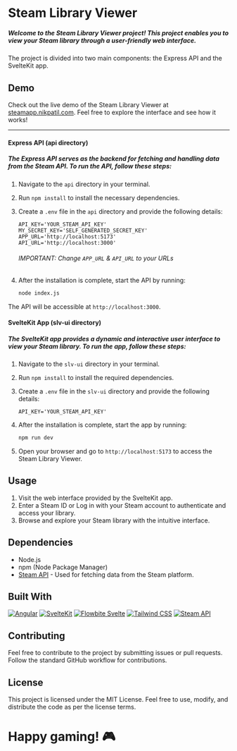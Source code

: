 # Steam Library Viewer

##### Welcome to the Steam Library Viewer project! This project enables you to view your Steam library through a user-friendly web interface.

The project is divided into two main components: the Express API and the SvelteKit app.

## Demo

Check out the live demo of the Steam Library Viewer at [steamapp.nikpatil.com](https://steamapp.nikpatil.com). Feel free to explore the interface and see how it works!

---

#### Express API (api directory)

##### The Express API serves as the backend for fetching and handling data from the Steam API. To run the API, follow these steps:

1. Navigate to the `api` directory in your terminal.
2. Run `npm install` to install the necessary dependencies.
3. Create a `.env` file in the `api` directory and provide the following details:
   ```env
   API_KEY='YOUR_STEAM_API_KEY'
   MY_SECRET_KEY='SELF_GENERATED_SECRET_KEY'
   APP_URL='http://localhost:5173'
   API_URL='http://localhost:3000'
   ```
   ###### IMPORTANT: Change `APP_URL` & `API_URL` to your URLs
4. After the installation is complete, start the API by running:

   ```bash
   node index.js
   ```

The API will be accessible at `http://localhost:3000`.

#### SvelteKit App (slv-ui directory)

##### The SvelteKit app provides a dynamic and interactive user interface to view your Steam library. To run the app, follow these steps:

1. Navigate to the `slv-ui` directory in your terminal.
2. Run `npm install` to install the required dependencies.
3. Create a `.env` file in the `slv-ui` directory and provide the following details:
   ```env
   API_KEY='YOUR_STEAM_API_KEY'
   ```
4. After the installation is complete, start the app by running:

   ```bash
   npm run dev
   ```

5. Open your browser and go to `http://localhost:5173` to access the Steam Library Viewer.

## Usage

1. Visit the web interface provided by the SvelteKit app.
2. Enter a Steam ID or Log in with your Steam account to authenticate and access your library.
3. Browse and explore your Steam library with the intuitive interface.

## Dependencies

- Node.js
- npm (Node Package Manager)
- [Steam API](https://developer.valvesoftware.com/wiki/Steam_Web_API) - Used for fetching data from the Steam platform.

## Built With

[![Angular][express-logo]][express-url]
[![SvelteKit][sveltekit-logo]][sveltekit-url]
[![Flowbite Svelte][flowbite-svelte-logo]][flowbite-svelte-logo]
[![Tailwind CSS][tailwindcss-logo]][tailwindcss-url]
[![Steam API][steam-logo]][steam-url]

## Contributing

Feel free to contribute to the project by submitting issues or pull requests. Follow the standard GitHub workflow for contributions.

## License

This project is licensed under the MIT License. Feel free to use, modify, and distribute the code as per the license terms.

# Happy gaming! 🎮

<!-- MARKDOWN LINKS & IMAGES -->

[express-logo]: https://img.shields.io/badge/Express%20JS-DD3399?style=for-the-badge&logo=express
[express-url]: https://expressjs.com/
[tailwindcss-logo]: https://img.shields.io/badge/Tailwind%20CSS-434343?style=for-the-badge&logo=tailwindcss
[tailwindcss-url]: https://tailwindcss.com/
[sveltekit-logo]: https://img.shields.io/badge/SvelteKit-434343?style=for-the-badge&logo=svelte
[sveltekit-url]: https://svelte.dev/
[flowbite-svelte-logo]: https://img.shields.io/badge/Flowbite%20Svelte-fc6f03?style=for-the-badge
[flowbite-svelte-url]: https://flowbite-svelte.com/
[steam-logo]: https://img.shields.io/badge/steam%20APISvelte-0066FF?style=for-the-badge&logo=steam
[steam-url]: https://flowbite-svelte.com/
